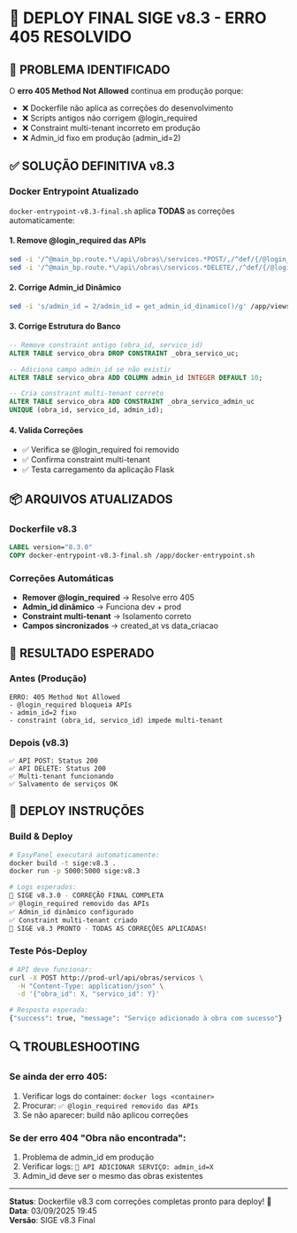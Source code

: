 # 🚀 DEPLOY FINAL SIGE v8.3 - ERRO 405 RESOLVIDO

## 🎯 PROBLEMA IDENTIFICADO
O **erro 405 Method Not Allowed** continua em produção porque:
- ❌ Dockerfile não aplica as correções do desenvolvimento 
- ❌ Scripts antigos não corrigem @login_required
- ❌ Constraint multi-tenant incorreto em produção
- ❌ Admin_id fixo em produção (admin_id=2)

## ✅ SOLUÇÃO DEFINITIVA v8.3

### **Docker Entrypoint Atualizado**
`docker-entrypoint-v8.3-final.sh` aplica **TODAS** as correções automaticamente:

#### **1. Remove @login_required das APIs**
```bash
sed -i '/^@main_bp.route.*\/api\/obras\/servicos.*POST/,/^def/{/@login_required/d}' /app/views.py
sed -i '/^@main_bp.route.*\/api\/obras\/servicos.*DELETE/,/^def/{/@login_required/d}' /app/views.py
```

#### **2. Corrige Admin_id Dinâmico**
```bash
sed -i 's/admin_id = 2/admin_id = get_admin_id_dinamico()/g' /app/views.py
```

#### **3. Corrige Estrutura do Banco**
```sql
-- Remove constraint antigo (obra_id, servico_id)
ALTER TABLE servico_obra DROP CONSTRAINT _obra_servico_uc;

-- Adiciona campo admin_id se não existir  
ALTER TABLE servico_obra ADD COLUMN admin_id INTEGER DEFAULT 10;

-- Cria constraint multi-tenant correto
ALTER TABLE servico_obra ADD CONSTRAINT _obra_servico_admin_uc 
UNIQUE (obra_id, servico_id, admin_id);
```

#### **4. Valida Correções**
- ✅ Verifica se @login_required foi removido
- ✅ Confirma constraint multi-tenant
- ✅ Testa carregamento da aplicação Flask

## 📦 ARQUIVOS ATUALIZADOS

### **Dockerfile v8.3**
```dockerfile
LABEL version="8.3.0"
COPY docker-entrypoint-v8.3-final.sh /app/docker-entrypoint.sh
```

### **Correções Automáticas**
- **Remover @login_required** → Resolve erro 405
- **Admin_id dinâmico** → Funciona dev + prod  
- **Constraint multi-tenant** → Isolamento correto
- **Campos sincronizados** → created_at vs data_criacao

## 🎯 RESULTADO ESPERADO

### **Antes (Produção)**
```
ERRO: 405 Method Not Allowed
- @login_required bloqueia APIs
- admin_id=2 fixo
- constraint (obra_id, servico_id) impede multi-tenant
```

### **Depois (v8.3)**
```
✅ API POST: Status 200
✅ API DELETE: Status 200  
✅ Multi-tenant funcionando
✅ Salvamento de serviços OK
```

## 🚀 DEPLOY INSTRUÇÕES

### **Build & Deploy**
```bash
# EasyPanel executará automaticamente:
docker build -t sige:v8.3 .
docker run -p 5000:5000 sige:v8.3

# Logs esperados:
🚀 SIGE v8.3.0 - CORREÇÃO FINAL COMPLETA
✅ @login_required removido das APIs
✅ Admin_id dinâmico configurado  
✅ Constraint multi-tenant criado
🎯 SIGE v8.3 PRONTO - TODAS AS CORREÇÕES APLICADAS!
```

### **Teste Pós-Deploy**
```bash
# API deve funcionar:
curl -X POST http://prod-url/api/obras/servicos \
  -H "Content-Type: application/json" \
  -d '{"obra_id": X, "servico_id": Y}'

# Resposta esperada:
{"success": true, "message": "Serviço adicionado à obra com sucesso"}
```

## 🔍 TROUBLESHOOTING

### **Se ainda der erro 405:**
1. Verificar logs do container: `docker logs <container>`
2. Procurar: `✅ @login_required removido das APIs`
3. Se não aparecer: build não aplicou correções

### **Se der erro 404 "Obra não encontrada":**
1. Problema de admin_id em produção
2. Verificar logs: `🔧 API ADICIONAR SERVIÇO: admin_id=X`
3. Admin_id deve ser o mesmo das obras existentes

---
**Status**: Dockerfile v8.3 com correções completas pronto para deploy! 🚀  
**Data**: 03/09/2025 19:45  
**Versão**: SIGE v8.3 Final